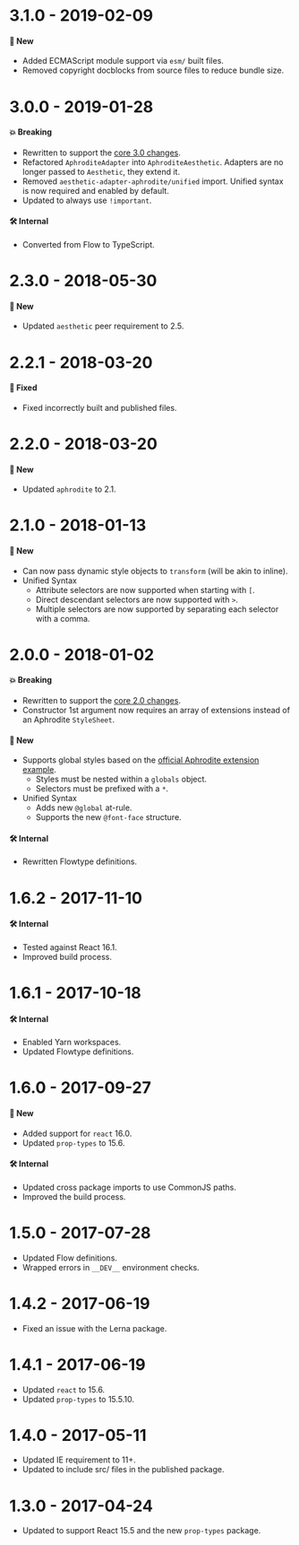 # 3.1.0 - 2019-02-09

#### 🚀 New

- Added ECMAScript module support via `esm/` built files.
- Removed copyright docblocks from source files to reduce bundle size.

# 3.0.0 - 2019-01-28

#### 💥 Breaking

- Rewritten to support the
  [core 3.0 changes](https://github.com/milesj/aesthetic/blob/master/packages/aesthetic/CHANGELOG.md).
- Refactored `AphroditeAdapter` into `AphroditeAesthetic`. Adapters are no longer passed to
  `Aesthetic`, they extend it.
- Removed `aesthetic-adapter-aphrodite/unified` import. Unified syntax is now required and enabled
  by default.
- Updated to always use `!important`.

#### 🛠 Internal

- Converted from Flow to TypeScript.

# 2.3.0 - 2018-05-30

#### 🚀 New

- Updated `aesthetic` peer requirement to 2.5.

# 2.2.1 - 2018-03-20

#### 🐞 Fixed

- Fixed incorrectly built and published files.

# 2.2.0 - 2018-03-20

#### 🚀 New

- Updated `aphrodite` to 2.1.

# 2.1.0 - 2018-01-13

#### 🚀 New

- Can now pass dynamic style objects to `transform` (will be akin to inline).
- Unified Syntax
  - Attribute selectors are now supported when starting with `[`.
  - Direct descendant selectors are now supported with `>`.
  - Multiple selectors are now supported by separating each selector with a comma.

# 2.0.0 - 2018-01-02

#### 💥 Breaking

- Rewritten to support the
  [core 2.0 changes](https://github.com/milesj/aesthetic/blob/master/packages/aesthetic/CHANGELOG.md).
- Constructor 1st argument now requires an array of extensions instead of an Aphrodite `StyleSheet`.

#### 🚀 New

- Supports global styles based on the
  [official Aphrodite extension example](https://github.com/Khan/aphrodite#creating-extensions).
  - Styles must be nested within a `globals` object.
  - Selectors must be prefixed with a `*`.
- Unified Syntax
  - Adds new `@global` at-rule.
  - Supports the new `@font-face` structure.

#### 🛠 Internal

- Rewritten Flowtype definitions.

# 1.6.2 - 2017-11-10

#### 🛠 Internal

- Tested against React 16.1.
- Improved build process.

# 1.6.1 - 2017-10-18

#### 🛠 Internal

- Enabled Yarn workspaces.
- Updated Flowtype definitions.

# 1.6.0 - 2017-09-27

#### 🚀 New

- Added support for `react` 16.0.
- Updated `prop-types` to 15.6.

#### 🛠 Internal

- Updated cross package imports to use CommonJS paths.
- Improved the build process.

# 1.5.0 - 2017-07-28

- Updated Flow definitions.
- Wrapped errors in `__DEV__` environment checks.

# 1.4.2 - 2017-06-19

- Fixed an issue with the Lerna package.

# 1.4.1 - 2017-06-19

- Updated `react` to 15.6.
- Updated `prop-types` to 15.5.10.

# 1.4.0 - 2017-05-11

- Updated IE requirement to 11+.
- Updated to include src/ files in the published package.

# 1.3.0 - 2017-04-24

- Updated to support React 15.5 and the new `prop-types` package.
